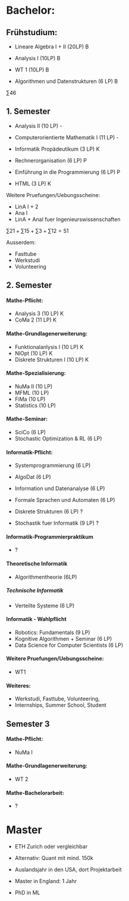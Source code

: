 # Bachelor:
## Frühstudium:
- Lineare Algebra I + II (20LP) B
- Analysis I (10LP) B
- WT 1 (10LP) B

- Algorithmen und Datenstrukturen (6 LP) B

$\sum 46$
## 1. Semester
- Analysis II (10 LP) -
- Computerorientierte Mathematik I (11 LP)  -

- Informatik Propädeutikum (3 LP) K
- Rechnerorganisation (6 LP) P
- Einführung in die Programmierung (6 LP) P

- HTML (3 LP) K

Weitere Pruefungen/Uebungsscheine:
- LinA I + 2 
- Ana I
- LinA + AnaI fuer Ingenieurswissenschaften

$\sum 21 + \sum 15 + \sum 3 + \sum 12 = 51$

Ausserdem:
- Fasttube
- Werkstudi
- Volunteering
## 2. Semester
#### Mathe-Pflicht:
- Analysis 3 (10 LP) K
- CoMa 2 (11 LP) K
#### Mathe-Grundlagenerweiterung:
- Funktionalanlysis I (10 LP) K
- NlOpt (10 LP) K
- Diskrete Strukturen I (10 LP) K
#### Mathe-Spezialisierung:
- NuMa II (10 LP)
- MFML (10 LP)
- FiMa (10 LP)
- Statistics (10 LP)
#### Mathe-Seminar:
- SciCo (6 LP)
- Stochastic Optimization & RL (6 LP) 
#### Informatik-Pflicht:
- Systemprogrammierung (6 LP)
- AlgoDat (6 LP)
- Information und Datenanalyse (6 LP)
- Formale Sprachen und Automaten (6 LP)

- Diskrete Strukturen (6 LP) ?
- Stochastik fuer Informatik (9 LP) ?
#### Informatik-Programmierpraktikum
- ?
#### Theoretische Informatik
- Algorithmentheorie (6LP)
##### Technische Informatik
- Verteilte Systeme (6 LP)
#### Informatik - Wahlpflicht
-  Robotics: Fundamentals (9 LP)
-  Kognitive Algorithmen + Seminar (6 LP)
-  Data Science for Computer Scientists (6 LP)
#### Weitere Pruefungen/Uebungsscheine:
- WT1
#### Weiteres:
- Werkstudi, Fasttube, Volunteering, 
- Internships, Summer School, Student 

## Semester 3

#### Mathe-Pflicht:
- NuMa I
#### Mathe-Grundlagenerweiterung:
- WT 2

#### Mathe-Bachelorarbeit:
- ?


# Master
- ETH Zurich oder vergleichbar
- Alternativ: Quant mit mind. 150k


- Auslandsjahr in den USA, dort Projektarbeit
- Master in England: 1 Jahr
- PhD in ML 